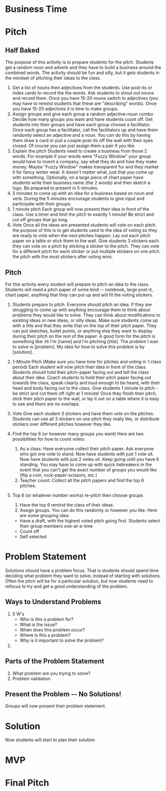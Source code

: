 # Business Time

# Pitch
## Half Baked
The purpose of this activity is to prepare students for the pitch. Students get a random noun and adverb and they have to build a business around the combined words. The activity should be fun and silly, but it gets students in the mindset of pitching their ideas to the class. 
1. Get a list of nouns then adjectives from the students.
Use post-its or index cards to record the the words. Ask students to shout out nouns and record them. Once you have 15-20 nouns switch to adjectives (you may have to remind students that these are "describing" words). Once you have 15-20 adjectives it is time to make groups. 
2. Assign groups and give each group a random adjective-noun combo 
Decide how many groups you want and have students count off. Get students into their groups and have each group choose a facilitator. Once each group has a facilitator, call the facilitators up and have them randomly select an adjective and a noun. You can do this by having them draw a card or pull a couple post-its off the wall with their eyes closed. Of course you can just assign them a pair if you like. 
3. Explain the pitch
Students need to create a business from those 2 words. For example if your words were "Fuzzy Window" your group would have to invent a company, say what they do and how they make money. Maybe "Fuzzy Window" makes transparent fur and they market it for fancy winter wear. It doesn't matter what, just that you come up with something. Optionally, on a large piece of chart paper have students write their business name (the 2 words) and then sketch a logo. Be prepared to present in 5 minutes.  
4. 5 minutes to come up with an idea for a business based on noun and verb.
During the 5 minutes encourage students to give input and participate with their groups.
5. 1 minute pitch 
Each group will now present their idea in front of the class. Use a timer and limit the pitch to exactly 1 minute! Be strict and cut off groups that go long.
6. Vote
Once all the ideas are presented students will vote on each pitch. the purpose of this is to get students used to the idea of voting so they are ready to vote when the next pitches happen. Lay out each pitch paper on a table or stick them to the wall. Give students 3 stickers each. they can vote on a pitch by sticking a sticker to the pitch. They can vote for a different pitch for each sticker or put multiple stickers on one pitch. the pitch with the most stickers after voting wins.
## Pitch
For this activity every student will prepare to pitch an idea to the class. Students will need a pitch paper of some kind -- notebook, large post-it, chart paper, anything that they can put up and will fit the voting stickers. 
1. Students prepare to pitch. Everyone should pitch an idea. If they are struggling to come up with anything encourage them to think about problems they would like to solve. They can think about modifications to existing ideas or new ideas, or silly ideas. Make sure students come up with a title and that they write that on the top of their pitch paper. They can put sketches, bullet points, or anything else they want to display during their pitch on the rest of the paper. 
A good form for the pitch is something like:
Hi I'm [name] and I'm pitching [title]. The problem I wan to solve is [problem]. My idea for how to solve this problem is by [solution].

2. 1-Minute Pitch (Make sure you have time for pitches and voting in 1 class period)
Each student will now pitch their idea in front of the class. Students should hold their pitch-paper facing out and tell the class about their idea. Coach students to hold their pitch paper facing out towards the class, speak clearly and loud enough to be heard, with their head and body facing out to the class. Give students 1 minute to pitch - be strict and cut them off right at 1 minute! Once they finish their pitch, stick their pitch paper to the wall, or lay it out on a table where it is easy to see and there are no overlaps. 
3. Vote
Give each student 3 stickers and have them vote on the pitches. Students can use all 3 stickers on one pitch they really like, or distribute stickers over different pitches however they like. 
4. Find the top 6 (or however many groups you want)
Here are two possibilities for how to count votes:
    1. As a class: Have everyone collect their pitch paper. Ask everyone who got one vote to stand. Now have students with just 1 vote sit. Now have students with just 2 votes sit. Keep going until you have 6 standing. You may have to come up with quick tiebreakers in the event that you can't get the exact number of groups you would like (flip a coin, rock-paper-scissors, etc.)
    2. Teacher count: Collect all the pitch papers and find the top 6 pitches. 

5. Top 6 (or whatever number works) re-pitch then choose groups
    1. Have the top 6 remind the class of their ideas. 
    2. Assign groups. You can do this randomly or however you like. Here are some grouping idea:
    * Have a draft, with the highest voted pitch going first. Students select their group members one-at-a-time
    * Count off
    * Self selected

# Problem Statement
Solutions should have a problem focus. That is students should spend time deciding what problem they want to solve, instead of starting with solutions. Often the pitch will be for a particular solution, but now students need to refocus to try and get a good understanding of the problem. 
## Ways to Understand Problems
1. 5 W's
    * Who is this a problem for?
    * What is the issue? 
    * When does this problem occur?
    * Where is this a problem?
    * Why is it important to solve the problem?
2. 
## Parts of the Problem Statement
1. What problem are you trying to solve?
2. Problem validation
## Present the Problem -- No Solutions!
Groups will now present their problem statement.

# Solution
Now students will start to plan their solution

# MVP

# Final Pitch

